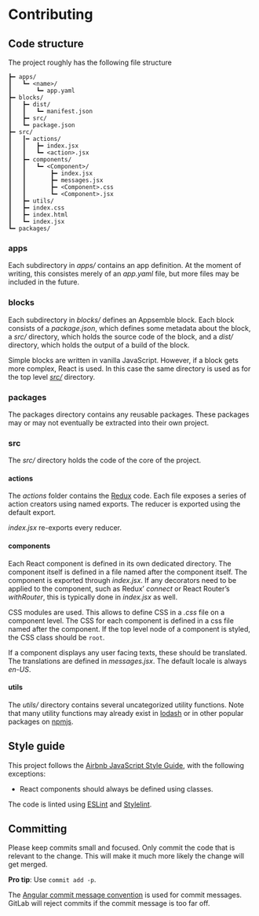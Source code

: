 # Contributing

## Code structure

The project roughly has the following file structure

```
┣━ apps/
┃   ┗━ <name>/
┃       ┗━ app.yaml
┣━ blocks/
┃   ┣━ dist/
┃   ┃   ┗━ manifest.json
┃   ┣━ src/
┃   ┗━ package.json
┣━ src/
┃   ┃━ actions/
┃   ┃   ┣━ index.jsx
┃   ┃   ┗━ <action>.jsx
┃   ┣━ components/
┃   ┃   ┗━ <Component>/
┃   ┃       ┣━ index.jsx
┃   ┃       ┣━ messages.jsx
┃   ┃       ┣━ <Component>.css
┃   ┃       ┗━ <Component>.jsx
┃   ┣━ utils/
┃   ┣━ index.css
┃   ┣━ index.html
┃   ┗━ index.jsx
┗━ packages/
```

### apps

Each subdirectory in *apps/* contains an app definition. At the moment of writing, this consistes merely of an *app.yaml* file, but more files may be included in the future.

### blocks

Each subdirectory in *blocks/* defines an Appsemble block. Each block consists of a *package.json*, which defines some metadata about the block, a *src/* directory, which holds the source code of the block, and a *dist/* directory, which holds the output of a build of the block.

Simple blocks are written in vanilla JavaScript. However, if a block gets more complex, React is used. In this case the same directory is used as for the top level *[src/](#src)* directory.

### packages

The packages directory contains any reusable packages. These packages may or may not eventually be extracted into their own project.

### src

The *src/* directory holds the code of the core of the project.

#### actions

The *actions* folder contains the [Redux] code. Each file exposes a series of action creators using named exports. The reducer is exported using the default export.

*index.jsx* re-exports every reducer.

#### components

Each React component is defined in its own dedicated directory. The component itself is defined in a file named after the component itself. The component is exported through *index.jsx*. If any decorators need to be applied to the component, such as Redux’ *connect* or React Router’s *withRouter*, this is typically done in *index.jsx* as well.

CSS modules are used. This allows to define CSS in a *.css* file on a component level. The CSS for each component is defined in a css file named after the component. If the top level node of a component is styled, the CSS class should be `root`.

If a component displays any user facing texts, these should be translated. The translations are defined in *messages.jsx*. The default locale is always *en-US*.

#### utils

The *utils/* directory contains several uncategorized utility functions. Note that many utility functions may already exist in [lodash] or in other popular packages on [npmjs].

## Style guide

This project follows the [Airbnb JavaScript Style Guide], with the following exceptions:

- React components should always be defined using classes.

The code is linted using [ESLint] and [Stylelint].

## Committing

Please keep commits small and focused. Only commit the code that is relevant to the change. This will make it much more likely the change will get merged.

**Pro tip**: Use `commit add -p`.

The [Angular commit message convention] is used for commit messages. GitLab will reject commits if the commit message is too far off.

[airbnb javascript style guide]: https://github.com/airbnb/javascript
[angular commit message convention]: https://github.com/angular/angular/blob/master/CONTRIBUTING.md#commit
[css modules]: https://github.com/css-modules/css-modules
[eslint]: https://eslint.org
[lodash]: https://www.npmjs.com/package/lodash-es
[npmjs]: https://www.npmjs.com
[redux]: https://redux.js.org
[stylelint]: https://stylelint.io
